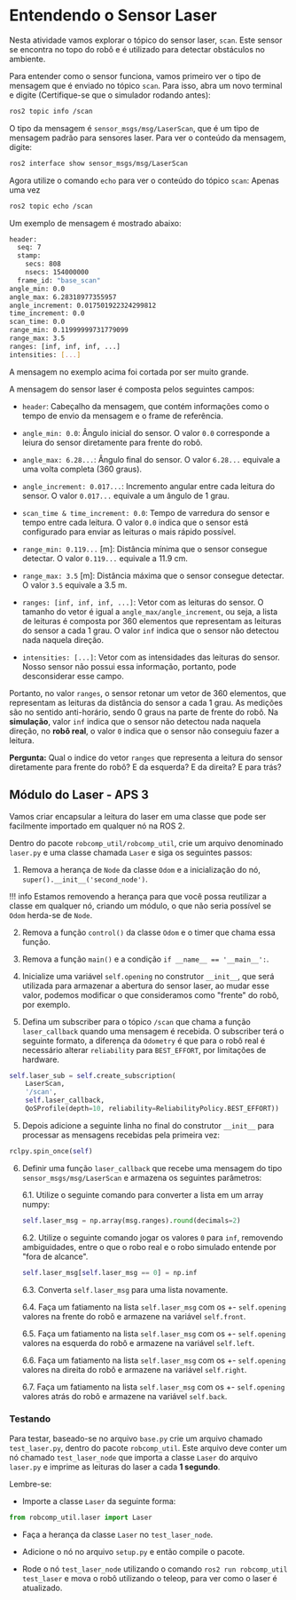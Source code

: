 # Entendendo o Sensor Laser

Nesta atividade vamos explorar o tópico do sensor laser, `scan`. Este sensor se encontra no topo do robô e é utilizado para detectar obstáculos no ambiente.

Para entender como o sensor funciona, vamos primeiro ver o tipo de mensagem que é enviado no tópico `scan`. Para isso, abra um novo terminal e digite (Certifique-se que o simulador rodando antes):

```bash
ros2 topic info /scan
```

O tipo da mensagem é `sensor_msgs/msg/LaserScan`, que é um tipo de mensagem padrão para sensores laser. Para ver o conteúdo da mensagem, digite:

```bash
ros2 interface show sensor_msgs/msg/LaserScan
```

Agora utilize o comando `echo` para ver o conteúdo do tópico `scan`:
Apenas uma vez
```bash
ros2 topic echo /scan 
```

Um exemplo de mensagem é mostrado abaixo:

```bash
header: 
  seq: 7
  stamp: 
    secs: 808
    nsecs: 154000000
  frame_id: "base_scan"
angle_min: 0.0
angle_max: 6.28318977355957
angle_increment: 0.017501922324299812
time_increment: 0.0
scan_time: 0.0
range_min: 0.11999999731779099
range_max: 3.5
ranges: [inf, inf, inf, ...]
intensities: [...]
```
A mensagem no exemplo acima foi cortada por ser muito grande.

A mensagem do sensor laser é composta pelos seguintes campos:

* `header`: Cabeçalho da mensagem, que contém informações como o tempo de envio da mensagem e o frame de referência.

* `angle_min: 0.0`: Ângulo inicial do sensor. O valor `0.0` corresponde a leiura do sensor diretamente para frente do robô.

* `angle_max: 6.28...`: Ângulo final do sensor. O valor `6.28...` equivale a uma volta completa (360 graus).

* `angle_increment: 0.017...`: Incremento angular entre cada leitura do sensor. O valor `0.017...` equivale a um ângulo de 1 grau.

* `scan_time & time_increment: 0.0`: Tempo de varredura do sensor e tempo entre cada leitura. O valor `0.0` indica que o sensor está configurado para enviar as leituras o mais rápido possível.

* `range_min: 0.119...` [m]: Distância mínima que o sensor consegue detectar. O valor `0.119...` equivale a 11.9 cm.

* `range_max: 3.5` [m]: Distância máxima que o sensor consegue detectar. O valor `3.5` equivale a 3.5 m.

* `ranges: [inf, inf, inf, ...]`: Vetor com as leituras do sensor. O tamanho do vetor é igual a `angle_max/angle_increment`, ou seja, a lista de leituras é composta por 360 elementos que representam as leituras do sensor a cada 1 grau. O valor `inf` indica que o sensor não detectou nada naquela direção.

* `intensities: [...]`: Vetor com as intensidades das leituras do sensor. Nosso sensor não possui essa informação, portanto, pode desconsiderar esse campo.

Portanto, no valor `ranges`, o sensor retonar um vetor de 360 elementos, que representam as leituras da distância do sensor a cada 1 grau. As medições são no sentido anti-horário, sendo 0 graus na parte de frente do robô. Na **simulação**, valor `inf` indica que o sensor não detectou nada naquela direção, no **robô real**, o valor `0` indica que o sensor não conseguiu fazer a leitura.

**Pergunta:** Qual o indice do vetor `ranges` que representa a leitura do sensor diretamente para frente do robô? E da esquerda? E da direita? E para trás?

## Módulo do Laser - APS 3

Vamos criar encapsular a leitura do laser em uma classe que pode ser facilmente importado em qualquer nó na ROS 2.

Dentro do pacote `robcomp_util/robcomp_util`, crie um arquivo denominado `laser.py` e uma classe chamada `Laser` e siga os seguintes passos:

1. Remova a herança de `Node` da classe `Odom` e a inicialização do nó, `super().__init__('second_node')`.

!!! info
    Estamos removendo a herança para que você possa reutilizar a classe em qualquer nó, criando um módulo, o que não seria possível se `Odom` herda-se de `Node`.

2. Remova a função `control()` da classe `Odom` e o timer que chama essa função.

3. Remova a função `main()` e a condição `if __name__ == '__main__':`.

4. Inicialize uma variável `self.opening` no construtor `__init__`, que será utilizada para armazenar a abertura do sensor laser, ao mudar esse valor, podemos modificar o que consideramos como "frente" do robô, por exemplo.

5. Defina um subscriber para o tópico `/scan` que chama a função `laser_callback` quando uma mensagem é recebida. O subscriber terá o seguinte formato, a diferença da `Odometry` é que para o robô real é necessário alterar `reliability` para `BEST_EFFORT`, por limitações de hardware.

```python
self.laser_sub = self.create_subscription(
    LaserScan,
    '/scan',
    self.laser_callback,
    QoSProfile(depth=10, reliability=ReliabilityPolicy.BEST_EFFORT))
```

5. Depois adicione a seguinte linha no final do construtor `__init__` para processar as mensagens recebidas pela primeira vez:

```python
rclpy.spin_once(self)
```

6. Definir uma função `laser_callback` que recebe uma mensagem do tipo `sensor_msgs/msg/LaserScan` e armazena os seguintes parâmetros:

    6.1. Utilize o seguinte comando para converter a lista em um array numpy:

    ```python
    self.laser_msg = np.array(msg.ranges).round(decimals=2)
    ```

    6.2. Utilize o seguinte comando jogar os valores `0` para `inf`, removendo ambiguidades, entre o que o robo real e o robo simulado entende por "fora de alcance".

    ```python
    self.laser_msg[self.laser_msg == 0] = np.inf
    ```

    6.3. Converta `self.laser_msg` para uma lista novamente.

    6.4. Faça um fatiamento na lista `self.laser_msg` com os +- `self.opening` valores na frente do robô e armazene na variável `self.front`.

    6.5. Faça um fatiamento na lista `self.laser_msg` com os +- `self.opening` valores na esquerda do robô e armazene na variável `self.left`.

    6.6. Faça um fatiamento na lista `self.laser_msg` com os +- `self.opening` valores na direita do robô e armazene na variável `self.right`.

    6.7. Faça um fatiamento na lista `self.laser_msg` com os +- `self.opening` valores atrás do robô e armazene na variável `self.back`.

### Testando

Para testar, baseado-se no arquivo `base.py` crie um arquivo chamado `test_laser.py`, dentro do pacote `robcomp_util`. Este arquivo deve conter um nó chamado `test_laser_node` que importa a classe `Laser` do arquivo `laser.py` e imprime as leituras do laser a cada **1 segundo**.

Lembre-se:

* Importe a classe `Laser` da seguinte forma:
```python
from robcomp_util.laser import Laser
```

* Faça a herança da classe `Laser` no `test_laser_node`.

* Adicione o nó no arquivo `setup.py` e então compile o pacote.

* Rode o nó `test_laser_node` utilizando o comando `ros2 run robcomp_util test_laser` e mova o robô utilizando o teleop, para ver como o laser é atualizado.